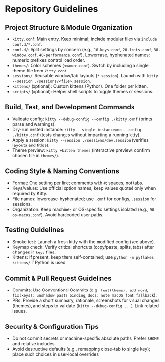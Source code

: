 # Repository Guidelines

## Project Structure & Module Organization
- `kitty.conf`: Main entry. Keep minimal; include modular files via `include conf.d/*.conf`.
- `conf.d/`: Split settings by concern (e.g., `10-keys.conf`, `20-fonts.conf`, `30-window.conf`, `40-performance.conf`). Lowercase, hyphenated names; numeric prefixes control load order.
- `themes/`: Color schemes (`<name>.conf`). Switch by including a single theme file from `kitty.conf`.
- `sessions/`: Reusable window/tab layouts (`*.session`). Launch with `kitty --session ./sessions/<file>.session`.
- `kittens/` (optional): Custom kittens (Python). One folder per kitten.
- `scripts/` (optional): Helper shell scripts to toggle themes or sessions.

## Build, Test, and Development Commands
- Validate config: `kitty --debug-config --config ./kitty.conf` (prints parse and warnings).
- Dry-run nested instance: `kitty --single-instance=no --config ./kitty.conf` (tests changes without impacting a running kitty).
- Apply a session: `kitty --session ./sessions/dev.session` (verifies layouts and titles).
- Theme preview: `kitty +kitten themes` (interactive preview; confirm chosen file in `themes/`).

## Coding Style & Naming Conventions
- Format: One setting per line; comments with `#`; spaces, not tabs.
- Keys/values: Use official option names; keep values quoted only when required by Kitty.
- File names: lowercase-hyphenated; use `.conf` for configs, `.session` for sessions.
- Organization: Keep machine- or OS-specific settings isolated (e.g., `90-os-macos.conf`). Avoid hardcoded user paths.

## Testing Guidelines
- Smoke test: Launch a fresh kitty with the modified config (see above).
- Keymap check: Verify critical shortcuts (copy/paste, splits, tabs) after changes in `keys` files.
- Kittens: If present, keep them self-contained; use `python -m pyflakes kittens/` if Python is used.

## Commit & Pull Request Guidelines
- Commits: Use Conventional Commits (e.g., `feat(theme): add nord`, `fix(keys): unshadow paste binding`, `docs: note macOS font fallback`).
- PRs: Provide a short summary, rationale, screenshots for visual changes (themes), and steps to validate (`kitty --debug-config ...`). Link related issues.

## Security & Configuration Tips
- Do not commit secrets or machine-specific absolute paths. Prefer `$HOME` and relative includes.
- Avoid destructive defaults (e.g., remapping close-tab to single key); place such choices in user-local overrides.
